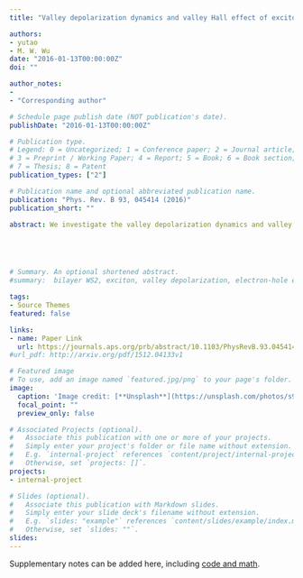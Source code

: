 ```yaml
---
title: "Valley depolarization dynamics and valley Hall effect of exciton in mono- and bilayer MoS2"

authors:
- yutao
- M. W. Wu
date: "2016-01-13T00:00:00Z"
doi: ""

author_notes:
- 
- "Corresponding author"

# Schedule page publish date (NOT publication's date).
publishDate: "2016-01-13T00:00:00Z"

# Publication type.
# Legend: 0 = Uncategorized; 1 = Conference paper; 2 = Journal article;
# 3 = Preprint / Working Paper; 4 = Report; 5 = Book; 6 = Book section;
# 7 = Thesis; 8 = Patent
publication_types: ["2"]

# Publication name and optional abbreviated publication name.
publication: "Phys. Rev. B 93, 045414 (2016)"
publication_short: ""

abstract: We investigate the valley depolarization dynamics and valley Hall effect of exciton due to the electron-hole exchange interaction in mono- and bilayer MoS2 by solving the kinetic spin Bloch equations. The effect of the exciton energy spectra by the electron-hole exchange interaction is explicitly considered. For the valley depolarization dynamics, in the monolayer MoS2, it is found that in the strong scattering regime, the conventional motional narrowing picture in the conventional strong scattering regime is no longer valid, and a novel valley depolarization channel is opened. For the valley Hall effect of exciton, in both the mono- and bilayer MoS2, with the exciton equally pumped in the K and K' valleys, the system can evolve into the equilibrium state where the valley polarization is parallel to the effective magnetic field due to the exchange interaction. With the drift of this equilibrium state by applied uniaxial strain, the exchange interaction can induce the momentum-dependent valley/photoluminesence polarization, which leads to the valley photoluminesence Hall current. Specifically, the disorder strength dependence of the valley Hall conductivity is revealed. In the strong scattering regime, the valley Hall conductivity decreases with the increase of the disorder strength; whereas in the weak scattering regime, it saturates to a constant, which can be much larger than the one in Fermi system due to the absence of the Pauli blocking.





# Summary. An optional shortened abstract.
#summary:  bilayer WS2, exciton, valley depolarization, electron-hole exchange interactions.

tags:
- Source Themes
featured: false

links:
- name: Paper Link
  url: https://journals.aps.org/prb/abstract/10.1103/PhysRevB.93.045414
#url_pdf: http://arxiv.org/pdf/1512.04133v1

# Featured image
# To use, add an image named `featured.jpg/png` to your page's folder. 
image:
  caption: 'Image credit: [**Unsplash**](https://unsplash.com/photos/s9CC2SKySJM)'
  focal_point: ""
  preview_only: false

# Associated Projects (optional).
#   Associate this publication with one or more of your projects.
#   Simply enter your project's folder or file name without extension.
#   E.g. `internal-project` references `content/project/internal-project/index.md`.
#   Otherwise, set `projects: []`.
projects:
- internal-project

# Slides (optional).
#   Associate this publication with Markdown slides.
#   Simply enter your slide deck's filename without extension.
#   E.g. `slides: "example"` references `content/slides/example/index.md`.
#   Otherwise, set `slides: ""`.
slides:
---
```


Supplementary notes can be added here, including [code and math](https://sourcethemes.com/academic/docs/writing-markdown-latex/).
